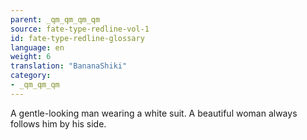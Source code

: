 ```yaml
---
parent: _qm_qm_qm_qm
source: fate-type-redline-vol-1
id: fate-type-redline-glossary
language: en
weight: 6
translation: "BananaShiki"
category:
- _qm_qm_qm
---
```


A gentle-looking man wearing a white suit. A beautiful woman always follows him by his side.
